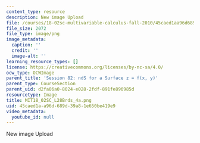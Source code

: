 ```yaml
---
content_type: resource
description: New image Upload
file: /courses/18-02sc-multivariable-calculus-fall-2010/45caed1aa96d689d39a81e650be419e9_MIT18_02SC_L28Brds_4a.png
file_size: 2072
file_type: image/png
image_metadata:
  caption: ''
  credit: ''
  image-alt: ''
learning_resource_types: []
license: https://creativecommons.org/licenses/by-nc-sa/4.0/
ocw_type: OCWImage
parent_title: 'Session 82: ndS for a Surface z = f(x, y)'
parent_type: CourseSection
parent_uid: d2fa06a0-8024-e028-2fdf-891fe896985d
resourcetype: Image
title: MIT18_02SC_L28Brds_4a.png
uid: 45caed1a-a96d-689d-39a8-1e650be419e9
video_metadata:
  youtube_id: null
---
```

New image Upload
